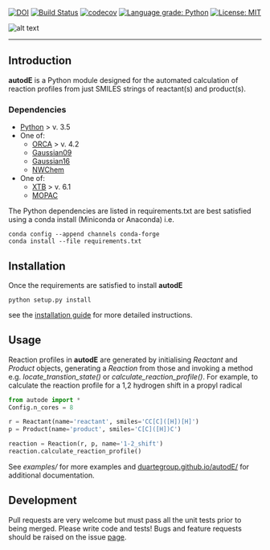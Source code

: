 [![DOI](https://zenodo.org/badge/196085570.svg)](https://zenodo.org/badge/latestdoi/196085570) [![Build Status](https://travis-ci.org/duartegroup/autodE.svg?branch=master)](https://travis-ci.org/duartegroup/autodE) [![codecov](https://codecov.io/gh/duartegroup/autodE/branch/master/graph/badge.svg)](https://codecov.io/gh/duartegroup/autodE/branch/master) [![Language grade: Python](https://img.shields.io/lgtm/grade/python/g/duartegroup/autodE.svg?logo=lgtm&logoWidth=18)](https://lgtm.com/projects/g/duartegroup/autodE/context:python) [![License: MIT](https://img.shields.io/badge/License-MIT-blue.svg)](https://opensource.org/licenses/MIT)

![alt text](autode/common/llogo.png)
***
## Introduction

**autodE** is a Python module designed for the automated calculation of reaction profiles from just SMILES strings of 
reactant(s) and product(s). 


### Dependencies
* [Python](https://www.python.org/) > v. 3.5
* One of:
   * [ORCA](https://sites.google.com/site/orcainputlibrary/home/) > v. 4.2
   * [Gaussian09](https://gaussian.com/glossary/g09/)
   * [Gaussian16](https://gaussian.com/gaussian16/)
   * [NWChem](http://www.nwchem-sw.org/index.php/Main_Page)
* One of:
   * [XTB](https://www.chemie.uni-bonn.de/pctc/mulliken-center/software/xtb/xtb/) > v. 6.1
   * [MOPAC](http://openmopac.net/)

The Python dependencies are listed in requirements.txt are best satisfied using a conda install (Miniconda or Anaconda) i.e.
```
conda config --append channels conda-forge
conda install --file requirements.txt
```

## Installation

Once the requirements are satisfied to install **autodE** 
```
python setup.py install
```
see the [installation guide](https://duartegroup.github.io/autodE/install.html) for more detailed instructions. 

## Usage

Reaction profiles in  **autodE** are generated by initialising _Reactant_ and _Product_ objects, 
generating a _Reaction_ from those and invoking a method  e.g. _locate_transtion_state()_ 
or _calculate_reaction_profile()_. For example, to  calculate the reaction profile for 
a 1,2 hydrogen shift in a propyl radical

```python
from autode import *
Config.n_cores = 8

r = Reactant(name='reactant', smiles='CC[C]([H])[H]')
p = Product(name='product', smiles='C[C]([H])C')

reaction = Reaction(r, p, name='1-2_shift')
reaction.calculate_reaction_profile()
```

See _examples/_ for more examples and [duartegroup.github.io/autodE/](https://duartegroup.github.io/autodE/) for
additional documentation.


## Development

Pull requests are very welcome but must pass all the unit tests prior to being merged. Please write code and tests!
Bugs and feature requests should be raised on the issue [page](https://github.com/duartegroup/autodE/issues).

